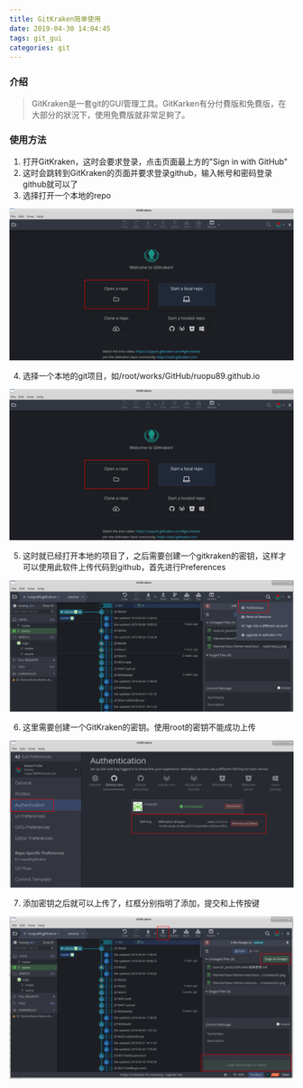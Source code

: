 ```yaml
---
title: GitKraken简单使用
date: 2019-04-30 14:04:45
tags: git_gui
categories: git
---
```


### 介绍

> GitKraken是一套git的GUI管理工具。GitKarken有分付費版和免費版，在大部分的狀況下，使用免費版就非常足夠了。



### 使用方法

1. 打开GitKraken，这时会要求登录，点击页面最上方的"Sign in with GitHub"
2. 这时会跳转到GitKraken的页面并要求登录github，输入帐号和密码登录github就可以了
3. 选择打开一个本地的repo

![](/images/gitkraken/openrepo.png)

4. 选择一个本地的git项目，如/root/works/GitHub/ruopu89.github.io

![](/images/gitkraken/openrepo.png)

5. 这时就已经打开本地的项目了，之后需要创建一个gitkraken的密钥，这样才可以使用此软件上传代码到github，首先进行Preferences

![](/images/gitkraken/createauth.png)

6. 这里需要创建一个GitKraken的密钥。使用root的密钥不能成功上传

![](/images/gitkraken/createauth2.png)

7. 添加密钥之后就可以上传了，红框分别指明了添加，提交和上传按键

![](/images/gitkraken/upload.png)





